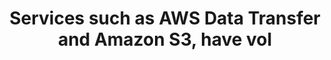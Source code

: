 ---
layout: answer
title: "Services such as AWS Data Transfer and Amazon S3, have vol"
blurb: "If an organization brings all their users together under an AWS Organization and subsequently signs up for consolidated billing, service usage will be agg"
quid: 87
---